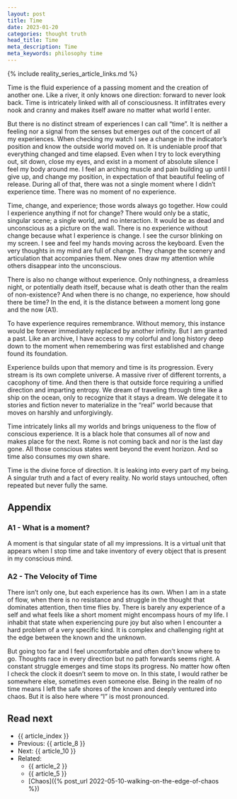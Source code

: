 ```yaml
---
layout: post
title: Time
date: 2023-01-20
categories: thought truth
head_title: Time
meta_description: Time
meta_keywords: philosophy time
---
```


{% include reality_series_article_links.md %}

Time is the fluid experience of a passing moment and the creation of another one. Like a river, it only knows one direction: forward to never look back. Time is intricately linked with all of consciousness. It infiltrates every nook and cranny and makes itself aware no matter what world I enter.

But there is no distinct stream of experiences I can call “time”. It is neither a feeling nor a signal from the senses but emerges out of the concert of all my experiences. When checking my watch I see a change in the indicator’s position and know the outside world moved on. It is undeniable proof that everything changed and time elapsed. Even when I try to lock everything out, sit down, close my eyes, and exist in a moment of absolute silence I feel my body around me. I feel an arching muscle and pain building up until I give up, and change my position, in expectation of that beautiful feeling of release. During all of that, there was not a single moment where I didn’t experience time. There was no moment of no experience.

Time, change, and experience; those words always go together. How could I experience anything if not for change? There would only be a static, singular scene; a single world, and no interaction. It would be as dead and unconscious as a picture on the wall. There is no experience without change because what I experience is change. I see the cursor blinking on my screen. I see and feel my hands moving across the keyboard. Even the very thoughts in my mind are full of change. They change the scenery and articulation that accompanies them. New ones draw my attention while others disappear into the unconscious. 

There is also no change without experience. Only nothingness, a dreamless night, or potentially death itself, because what is death other than the realm of non-existence?  And when there is no change, no experience, how should there be time? In the end, it is the distance between a moment long gone and the now (A1).

To have experience requires remembrance. Without memory, this instance would be forever immediately replaced by another infinity. But I am granted a past. Like an archive, I have access to my colorful and long history deep down to the moment when remembering was first established and change found its foundation.

Experience builds upon that memory and time is its progression. Every stream is its own complete universe. A massive river of different torrents, a cacophony of time. And then there is that outside force requiring a unified direction and imparting entropy. We dream of traveling through time like a ship on the ocean, only to recognize that it stays a dream. We delegate it to stories and fiction never to materialize in the “real” world because that moves on harshly and unforgivingly.

Time intricately links all my worlds and brings uniqueness to the flow of conscious experience. It is a black hole that consumes all of now and makes place for the next. Rome is not coming back and nor is the last day gone. All those conscious states went beyond the event horizon. And so time also consumes my own share.

Time is the divine force of direction. It is leaking into every part of my being. A singular truth and a fact of every reality. No world stays untouched, often repeated but never fully the same.

## Appendix
### A1 - What is a moment?
A moment is that singular state of all my impressions. It is a virtual unit that appears when I stop time and take inventory of every object that is present in my conscious mind.

### A2 - The Velocity of Time
There isn’t only one, but each experience has its own. When I am in a state of flow, when there is no resistance and struggle in the thought that dominates attention, then time flies by. There is barely any experience of a self and what feels like a short moment might encompass hours of my life. I inhabit that state when experiencing pure joy but also when I encounter a hard problem of a very specific kind. It is complex and challenging right at the edge between the known and the unknown.

But going too far and I feel uncomfortable and often don’t know where to go. Thoughts race in every direction but no path forwards seems right. A constant struggle emerges and time stops its progress. No matter how often I check the clock it doesn’t seem to move on. In this state, I would rather be somewhere else, sometimes even someone else. Being in the realm of no time means I left the safe shores of the known and deeply ventured into chaos. But it is also here where “I” is most pronounced. 

## Read next
* {{ article_index }}
* Previous: {{ article_8 }}
* Next: {{ article_10 }}
* Related:
  * {{ article_2 }}
  * {{ article_5 }}
  * [Chaos]({% post_url 2022-05-10-walking-on-the-edge-of-chaos %})
